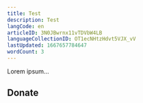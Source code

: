```yaml
---
title: Test
description: Test
langCode: en
articleID: 3N0JBwrnx11vTDVbW4LB
languageCollectionID: OT1ecNHtzHdvt5VJX_vV
lastUpdated: 1667657784647
wordCount: 3
---
```


Lorem ipsum...

<action-donate><h2>Donate</h2></action-donate>